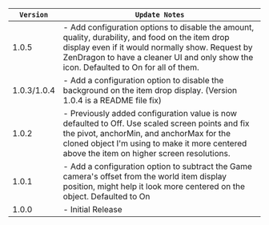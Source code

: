 | `Version`   | `Update Notes`                                                                                                                                                                                                                               |
|-------------|----------------------------------------------------------------------------------------------------------------------------------------------------------------------------------------------------------------------------------------------|
| 1.0.5       | - Add configuration options to disable the amount, quality, durability, and food on the item drop display even if it would normally show. Request by ZenDragon to have a cleaner UI and only show the icon. Defaulted to On for all of them. |
| 1.0.3/1.0.4 | - Add a configuration option to disable the background on the item drop display.  (Version 1.0.4 is a README file fix)                                                                                                                       |
| 1.0.2       | - Previously added configuration value is now defaulted to Off. Use scaled screen points and fix the pivot, anchorMin, and anchorMax for the cloned object I'm using to make it more centered above the item on higher screen resolutions.   |
| 1.0.1       | - Add a configuration option to subtract the Game camera's offset from the world item display position, might help it look more centered on the object. Defaulted to On                                                                      |
| 1.0.0       | - Initial Release                                                                                                                                                                                                                            |